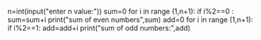 n=int(input("enter n value:"))
sum=0
for i in range (1,n+1):
    if i%2==0 :
        sum=sum+i
print("sum of even numbers",sum)
add=0
for i in range (1,n+1):
    if i%2==1:
        add=add+i
print("sum of odd numbers:",add)

